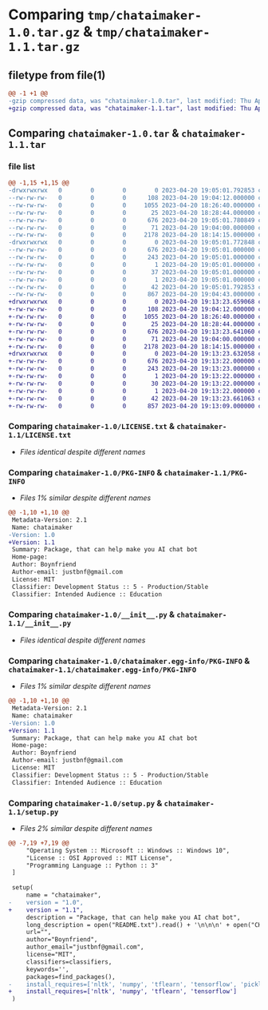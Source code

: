 # Comparing `tmp/chataimaker-1.0.tar.gz` & `tmp/chataimaker-1.1.tar.gz`

## filetype from file(1)

```diff
@@ -1 +1 @@
-gzip compressed data, was "chataimaker-1.0.tar", last modified: Thu Apr 20 19:05:01 2023, max compression
+gzip compressed data, was "chataimaker-1.1.tar", last modified: Thu Apr 20 19:13:23 2023, max compression
```

## Comparing `chataimaker-1.0.tar` & `chataimaker-1.1.tar`

### file list

```diff
@@ -1,15 +1,15 @@
-drwxrwxrwx   0        0        0        0 2023-04-20 19:05:01.792853 chataimaker-1.0/
--rw-rw-rw-   0        0        0      108 2023-04-20 19:04:12.000000 chataimaker-1.0/CHANGELOG.txt
--rw-rw-rw-   0        0        0     1055 2023-04-20 18:26:40.000000 chataimaker-1.0/LICENSE.txt
--rw-rw-rw-   0        0        0       25 2023-04-20 18:28:44.000000 chataimaker-1.0/MANIFEST.in
--rw-rw-rw-   0        0        0      676 2023-04-20 19:05:01.780849 chataimaker-1.0/PKG-INFO
--rw-rw-rw-   0        0        0       71 2023-04-20 19:04:00.000000 chataimaker-1.0/README.txt
--rw-rw-rw-   0        0        0     2178 2023-04-20 18:14:15.000000 chataimaker-1.0/__init__.py
-drwxrwxrwx   0        0        0        0 2023-04-20 19:05:01.772848 chataimaker-1.0/chataimaker.egg-info/
--rw-rw-rw-   0        0        0      676 2023-04-20 19:05:01.000000 chataimaker-1.0/chataimaker.egg-info/PKG-INFO
--rw-rw-rw-   0        0        0      243 2023-04-20 19:05:01.000000 chataimaker-1.0/chataimaker.egg-info/SOURCES.txt
--rw-rw-rw-   0        0        0        1 2023-04-20 19:05:01.000000 chataimaker-1.0/chataimaker.egg-info/dependency_links.txt
--rw-rw-rw-   0        0        0       37 2023-04-20 19:05:01.000000 chataimaker-1.0/chataimaker.egg-info/requires.txt
--rw-rw-rw-   0        0        0        1 2023-04-20 19:05:01.000000 chataimaker-1.0/chataimaker.egg-info/top_level.txt
--rw-rw-rw-   0        0        0       42 2023-04-20 19:05:01.792853 chataimaker-1.0/setup.cfg
--rw-rw-rw-   0        0        0      867 2023-04-20 19:04:43.000000 chataimaker-1.0/setup.py
+drwxrwxrwx   0        0        0        0 2023-04-20 19:13:23.659068 chataimaker-1.1/
+-rw-rw-rw-   0        0        0      108 2023-04-20 19:04:12.000000 chataimaker-1.1/CHANGELOG.txt
+-rw-rw-rw-   0        0        0     1055 2023-04-20 18:26:40.000000 chataimaker-1.1/LICENSE.txt
+-rw-rw-rw-   0        0        0       25 2023-04-20 18:28:44.000000 chataimaker-1.1/MANIFEST.in
+-rw-rw-rw-   0        0        0      676 2023-04-20 19:13:23.641060 chataimaker-1.1/PKG-INFO
+-rw-rw-rw-   0        0        0       71 2023-04-20 19:04:00.000000 chataimaker-1.1/README.txt
+-rw-rw-rw-   0        0        0     2178 2023-04-20 18:14:15.000000 chataimaker-1.1/__init__.py
+drwxrwxrwx   0        0        0        0 2023-04-20 19:13:23.632058 chataimaker-1.1/chataimaker.egg-info/
+-rw-rw-rw-   0        0        0      676 2023-04-20 19:13:22.000000 chataimaker-1.1/chataimaker.egg-info/PKG-INFO
+-rw-rw-rw-   0        0        0      243 2023-04-20 19:13:23.000000 chataimaker-1.1/chataimaker.egg-info/SOURCES.txt
+-rw-rw-rw-   0        0        0        1 2023-04-20 19:13:22.000000 chataimaker-1.1/chataimaker.egg-info/dependency_links.txt
+-rw-rw-rw-   0        0        0       30 2023-04-20 19:13:22.000000 chataimaker-1.1/chataimaker.egg-info/requires.txt
+-rw-rw-rw-   0        0        0        1 2023-04-20 19:13:22.000000 chataimaker-1.1/chataimaker.egg-info/top_level.txt
+-rw-rw-rw-   0        0        0       42 2023-04-20 19:13:23.661063 chataimaker-1.1/setup.cfg
+-rw-rw-rw-   0        0        0      857 2023-04-20 19:13:09.000000 chataimaker-1.1/setup.py
```

### Comparing `chataimaker-1.0/LICENSE.txt` & `chataimaker-1.1/LICENSE.txt`

 * *Files identical despite different names*

### Comparing `chataimaker-1.0/PKG-INFO` & `chataimaker-1.1/PKG-INFO`

 * *Files 1% similar despite different names*

```diff
@@ -1,10 +1,10 @@
 Metadata-Version: 2.1
 Name: chataimaker
-Version: 1.0
+Version: 1.1
 Summary: Package, that can help make you AI chat bot
 Home-page: 
 Author: Boynfriend
 Author-email: justbnf@gmail.com
 License: MIT
 Classifier: Development Status :: 5 - Production/Stable
 Classifier: Intended Audience :: Education
```

### Comparing `chataimaker-1.0/__init__.py` & `chataimaker-1.1/__init__.py`

 * *Files identical despite different names*

### Comparing `chataimaker-1.0/chataimaker.egg-info/PKG-INFO` & `chataimaker-1.1/chataimaker.egg-info/PKG-INFO`

 * *Files 1% similar despite different names*

```diff
@@ -1,10 +1,10 @@
 Metadata-Version: 2.1
 Name: chataimaker
-Version: 1.0
+Version: 1.1
 Summary: Package, that can help make you AI chat bot
 Home-page: 
 Author: Boynfriend
 Author-email: justbnf@gmail.com
 License: MIT
 Classifier: Development Status :: 5 - Production/Stable
 Classifier: Intended Audience :: Education
```

### Comparing `chataimaker-1.0/setup.py` & `chataimaker-1.1/setup.py`

 * *Files 2% similar despite different names*

```diff
@@ -7,19 +7,19 @@
     "Operating System :: Microsoft :: Windows :: Windows 10",
     "License :: OSI Approved :: MIT License",
     "Programming Language :: Python :: 3"
 ]
 
 setup(
     name = "chataimaker",
-    version = "1.0",
+    version = "1.1",
     description = "Package, that can help make you AI chat bot",
     long_description = open("README.txt").read() + '\n\n\n' + open("CHANGELOG.txt").read(),
     url="",
     author="Boynfriend",
     author_email="justbnf@gmail.com",
     license="MIT",
     classifiers=classifiers,
     keywords='',
     packages=find_packages(),
-    install_requires=['nltk', 'numpy', 'tflearn', 'tensorflow', 'pickle']
+    install_requires=['nltk', 'numpy', 'tflearn', 'tensorflow']
 )
```

